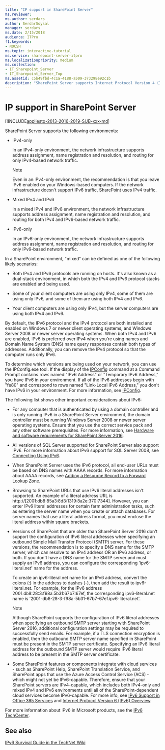 ```yaml
---
title: "IP support in SharePoint Server"
ms.reviewer: 
ms.author: serdars
author: SerdarSoysal
manager: serdars
ms.date: 2/15/2018
audience: ITPro
f1.keywords:
- NOCSH
ms.topic: interactive-tutorial
ms.service: sharepoint-server-itpro
ms.localizationpriority: medium
ms.collection:
- IT_Sharepoint_Server
- IT_Sharepoint_Server_Top
ms.assetid: c5b49fbd-4c1a-4188-a509-373298e92c1b
description: "SharePoint Server supports Internet Protocol Version 4 (IPv4) and Internet Protocol Version 6 (IPv6)."
---
```


# IP support in SharePoint Server

[!INCLUDE[appliesto-2013-2016-2019-SUB-xxx-md](../includes/appliesto-2013-2016-2019-SUB-xxx-md.md)]
  
SharePoint Server supports the following environments:
  
- IPv4-only
    
    In an IPv4-only environment, the network infrastructure supports address assignment, name registration and resolution, and routing for only IPv4-based network traffic.
    > [!NOTE]
    > Even in an IPv4-only environment, the recommendation is that you leave IPv6 enabled on your Windows-based computers. If the network infrastructure doesn't support IPv6 traffic, SharePoint uses IPv4 traffic.
    
- Mixed IPv4 and IPv6
    
    In a mixed IPv4 and IPv6 environment, the network infrastructure supports address assignment, name registration and resolution, and routing for both IPv4 and IPv6-based network traffic.
    
- IPv6-only
    
    In an IPv6-only environment, the network infrastructure supports address assignment, name registration and resolution, and routing for only IPv6-based network traffic.
    
In a SharePoint environment, "mixed" can be defined as one of the following likely scenarios:
  
- Both IPv4 and IPv6 protocols are running on hosts. It's also known as a dual-stack environment, in which both the IPv4 and IPv6 protocol stacks are enabled and being used.
    
- Some of your client computers are using only IPv4, some of them are using only IPv6, and some of them are using both IPv4 and IPv6.
    
- Your client computers are using only IPv4, but the server computers are using both IPv4 and IPv6.

By default, the IPv6 protocol and the IPv4 protocol are both installed and enabled on Windows 7 or newer client operating systems, and Windows Server 2008 or newer server operating systems. When both IPv4 and IPv6 are enabled, IPv6 is preferred over IPv4 when you're using names and Domain Name System (DNS) name query responses contain both types of addresses. Additionally, you can remove the IPv4 protocol so that the computer runs only IPv6.
  
To determine which versions are being used on your network, you can use the IPConfig.exe tool. If the display of the [IPConfig](/previous-versions/windows/it-pro/windows-2000-server/cc940124(v=technet.10)) command at a Command Prompt contains rows named "IPv6 Address" or "Temporary IPv6 Address," you have IPv6 in your environment. If all of the IPv6 addresses begin with "fe80" and correspond to rows named "Link-Local IPv6 Address," you don't have IPv6 in your environment. For more information, see [IPConfig](/previous-versions/windows/it-pro/windows-2000-server/cc940124(v=technet.10)).
  
The following list shows other important considerations about IPv6:
  
- For any computer that is authenticated by using a domain controller and is only running IPv6 in a SharePoint Server environment, the domain controller must be running Windows Server 2008 or newer server operating systems. Ensure that you use the correct service pack and any other software prerequisites. For more information, see [Hardware and software requirements for SharePoint Server 2016](hardware-and-software-requirements.md).
    
- All versions of SQL Server supported for SharePoint Server also support IPv6. For more information about IPv6 support for SQL Server 2008, see [Connecting Using IPv6](https://go.microsoft.com/fwlink/p/?LinkId=183115). 
    
- When SharePoint Server uses the IPv6 protocol, all end-user URLs must be based on DNS names with AAAA records. For more information about AAAA records, see [Adding a Resource Record to a Forward Lookup Zone](/previous-versions/windows/it-pro/windows-server-2008-R2-and-2008/cc816819(v=ws.10)).
    
- Browsing to SharePoint URLs that use IPv6 literal addresses isn't supported. An example of a literal address URL is http://[2001:db8:85a3:8d3:1319:8a2e:370:7344]. However, you can enter IPv6 literal addresses for certain farm administration tasks, such as entering the server name when you create or attach databases. For server names that use a literal address format, you must enclose the literal address within square brackets.

- Versions of SharePoint that are older than SharePoint Server 2016 don't support the configuration of IPv6 literal addresses when specifying an outbound Simple Mail Transfer Protocol (SMTP) server. For these versions, the recommendation is to specify a DNS name for the SMTP server, which can resolve to an IPv4 address OR an IPv6 address, or both. If you don't have a DNS name for the SMTP server and must supply an IPv6 address, you can configure the corresponding 'ipv6-literal.net' name for the address.

     To create an ipv6-literal.net name for an IPv6 address, convert the colons (:) in the address to dashes (-), then add the result to ipv6-literal.net. For example, for the IPv6 address 2001:db8:28:3:f98a:5b31:67b7:67ef, the corresponding ipv6-literal.net name is '2001-db8-28-3-f98a-5b31-67b7-67ef.ipv6-literal.net'.

    > [!NOTE]
    > Although SharePoint supports the configuration of IPv6 literal addresses when specifying an outbound SMTP server starting with SharePoint Server 2016, additional configuration settings may be required to successfully send emails. For example, if a TLS connection encryption is enabled, then the outbound SMTP server name specified in SharePoint must be present in the SMTP server certificate. Specifying an IPv6 literal address for the outbound SMTP server would require IPv6 literal address to be present in the SMTP server certificate.

- Some SharePoint features or components integrate with cloud services - such as SharePoint Help, SharePoint Translation Service, and SharePoint apps that use the Azure Access Control Service (ACS) - which might not yet be IPv6-capable. Therefore, ensure that your SharePoint servers are IPv4-capable, which includes both IPv4-only and mixed IPv4 and IPv6 environments until all of the SharePoint-dependent cloud services become IPv6-capable. For more info, see [IPv6 Support in Office 365 Services](/office365/enterprise/ipv6-support) and [Internet Protocol Version 6 (IPv6) Overview](/previous-versions/windows/it-pro/windows-8.1-and-8/hh831730(v=ws.11)).

For more information about IPv6 in Microsoft products, see the [IPv6 TechCenter](/previous-versions/windows/it-pro/windows-server-2008-R2-and-2008/dd379473(v=ws.10)).
  
## See also

[IPv6 Survival Guide in the TechNet Wiki](https://go.microsoft.com/fwlink/p/?LinkId=237480)